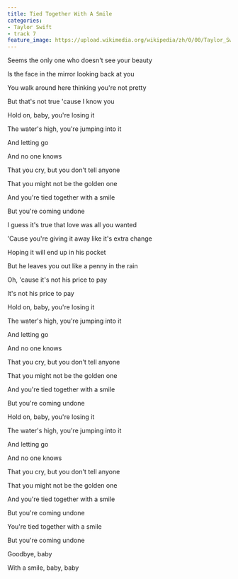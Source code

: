 ```yaml
---
title: Tied Together With A Smile
categories:
- Taylor Swift
- track 7
feature_image: https://upload.wikimedia.org/wikipedia/zh/0/00/Taylor_Swift_album.jpg
--- 
```

Seems the only one who doesn't see your beauty

Is the face in the mirror looking back at you

You walk around here thinking you're not pretty

But that's not true 'cause I know you

Hold on, baby, you're losing it

The water's high, you're jumping into it

And letting go

And no one knows

That you cry, but you don't tell anyone

That you might not be the golden one

And you're tied together with a smile

But you're coming undone

I guess it's true that love was all you wanted

'Cause you're giving it away like it's extra change

Hoping it will end up in his pocket

But he leaves you out like a penny in the rain

Oh, 'cause it's not his price to pay

It's not his price to pay

Hold on, baby, you're losing it

The water's high, you're jumping into it

And letting go

And no one knows

That you cry, but you don't tell anyone

That you might not be the golden one

And you're tied together with a smile

But you're coming undone

Hold on, baby, you're losing it

The water's high, you're jumping into it

And letting go

And no one knows

That you cry, but you don't tell anyone

That you might not be the golden one

And you're tied together with a smile

But you're coming undone

You're tied together with a smile

But you're coming undone

Goodbye, baby

With a smile, baby, baby
